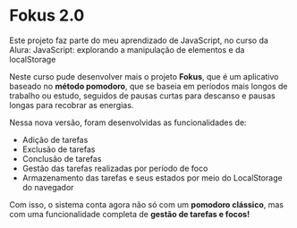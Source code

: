 # Fokus 2.0

Este projeto faz parte do meu aprendizado de JavaScript, no curso da Alura: JavaScript: explorando a manipulação de elementos e da localStorage 

Neste curso pude desenvolver mais o projeto **Fokus**, que é um aplicativo baseado no **método pomodoro**, que se baseia em períodos mais longos de trabalho ou estudo, seguidos de pausas curtas para descanso e pausas longas para recobrar as energias. 

Nessa nova versão, foram desenvolvidas as funcionalidades de:

- Adição de tarefas
- Exclusão de tarefas
- Conclusão de tarefas
- Gestão das tarefas realizadas por período de foco
- Armazenamento das tarefas e seus estados por meio do LocalStorage do navegador

Com isso, o sistema conta agora não só com um **pomodoro clássico**, mas com uma funcionalidade completa de **gestão de tarefas e focos!**
